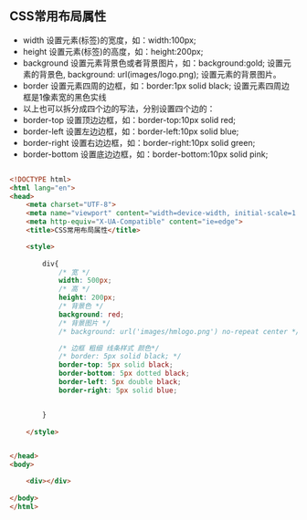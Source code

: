 ## CSS常用布局属性

- width 设置元素(标签)的宽度，如：width:100px;
- height 设置元素(标签)的高度，如：height:200px;
- background 设置元素背景色或者背景图片，如：background:gold; 设置元素的背景色, background: url(images/logo.png); 设置元素的背景图片。
- border 设置元素四周的边框，如：border:1px solid black; 设置元素四周边框是1像素宽的黑色实线
- 以上也可以拆分成四个边的写法，分别设置四个边的：
- border-top 设置顶边边框，如：border-top:10px solid red;
- border-left 设置左边边框，如：border-left:10px solid blue;
- border-right 设置右边边框，如：border-right:10px solid green;
- border-bottom 设置底边边框，如：border-bottom:10px solid pink;

```html

<!DOCTYPE html>
<html lang="en">
<head>
    <meta charset="UTF-8">
    <meta name="viewport" content="width=device-width, initial-scale=1.0">
    <meta http-equiv="X-UA-Compatible" content="ie=edge">
    <title>CSS常用布局属性</title>

    <style>
    
        div{
            /* 宽 */
            width: 500px;
            /* 高 */
            height: 200px;
            /* 背景色 */
            background: red;
            /* 背景图片 */
            /* background: url('images/hmlogo.png') no-repeat center */

            /* 边框 粗细 线条样式 颜色*/
            /* border: 5px solid black; */
            border-top: 5px solid black;
            border-bottom: 5px dotted black;
            border-left: 5px double black;
            border-right: 5px solid blue;


        }
    
    </style>


</head>
<body>

    <div></div>
    
</body>
</html>
```

